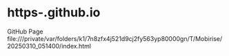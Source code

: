 # https-.github.io
GitHub Page
file:///private/var/folders/k1/7n8zfx4j521d9cj2fy563yp80000gn/T/Mobirise/20250310_051400/index.html
